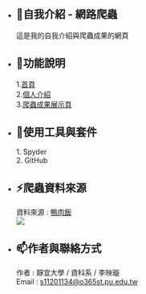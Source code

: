 - <h2>👋自我介紹 - 網路爬蟲</h2>這是我的自我介紹與爬蟲成果的網頁
- <h2>👀功能說明</h2>
  1.<a href="https://open0101.github.io/" rel="nofollow">首頁</a><br>
  2.<a href="https://open0101.github.io/#intro" rel="nofollow">個人介紹</a><br>
  3.<a href="https://github.com/open0101/open0101/edit/main/README.md" rel="nofollow">爬蟲成果展示頁</a>
- <h2>🌱使用工具與套件</h2>
  1. Spyder<br>
  2. GitHub
- <h2>⚡爬蟲資料來源</h2>
  資料來源 : <a href="[https://rdger.kktix.cc/events/okdwer" rel="nofollow](https://www.gomaji.com/blog/%E9%B4%A8%E8%82%89%E9%A3%AF/)">
    <a href="https://www.gomaji.com/blog/%E9%B4%A8%E8%82%89%E9%A3%AF/ rel="nofollow">鴨肉飯</a><br>
  <img src="https://www.gomaji.com/blog/wp-content/uploads/2021/02/133858574_208904770772999_2855415711633143925_n-e1612236380185.jpg"
- <h2>📫作者與聯絡方式</h2>
  作者 : 靜宜大學 / 資科系 / 李映璇<br>
  Email : <a href="mailto:s11201134@o365st.pu.edu.tw">s11201134@o365st.pu.edu.tw</a>

<!---
open0101/open0101 is a ✨ special ✨ repository because its `README.md` (this file) appears on your GitHub profile.
You can click the Preview link to take a look at your changes.
--->
